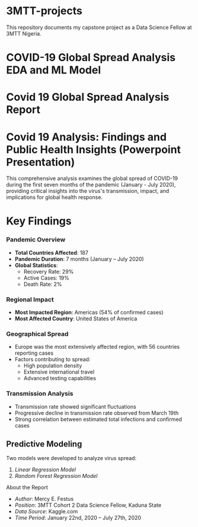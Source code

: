 # 3MTT-projects
This repository documents my capstone project as a Data Science Fellow at 3MTT Nigeria.

# COVID-19 Global Spread Analysis EDA and ML Model
# Covid 19 Global Spread Analysis Report 
# Covid 19 Analysis: Findings and Public Health Insights (Powerpoint Presentation)

This comprehensive analysis examines the global spread of COVID-19 during the first seven months of the pandemic (January - July 2020), providing critical insights into the virus's transmission, impact, and implications for global health response.

# Key Findings

### Pandemic Overview
- **Total Countries Affected**: 187
- **Pandemic Duration**: 7 months (January – July 2020)
- **Global Statistics**:
  - Recovery Rate: 29%
  - Active Cases: 19%
  - Death Rate: 2%

### Regional Impact
- **Most Impacted Region**: Americas (54% of confirmed cases)
- **Most Affected Country**: United States of America


### Geographical Spread
- Europe was the most extensively affected region, with 56 countries reporting cases
- Factors contributing to spread:
  - High population density
  - Extensive international travel
  - Advanced testing capabilities


### Transmission Analysis
- Transmission rate showed significant fluctuations
- Progressive decline in transmission rate observed from March 19th
- Strong correlation between estimated total infections and confirmed cases

## Predictive Modeling
Two models were developed to analyze virus spread:
1. *Linear Regression Model*
2. *Random Forest Regression Model*
 

About the Report
- *Author*: Mercy E. Festus
- *Position*: 3MTT Cohort 2 Data Science Fellow, Kaduna State
- *Data Source*: Kaggle.com
- *Time Period*: January 22nd, 2020 – July 27th, 2020
